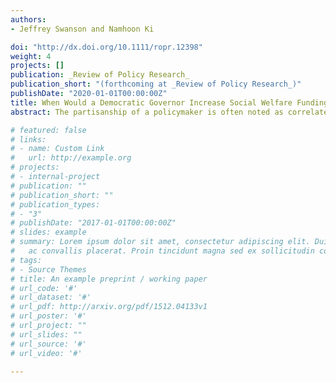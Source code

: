 ```yaml
---
authors:
- Jeffrey Swanson and Namhoon Ki

doi: "http://dx.doi.org/10.1111/ropr.12398"
weight: 4
projects: []
publication: _Review of Policy Research_
publication_short: "(forthcoming at _Review of Policy Research_)"
publishDate: "2020-01-01T00:00:00Z"
title: When Would a Democratic Governor Increase Social Welfare Funding? The Joint Moderation of a State’s Economy and a Governor’s Budgetary Authority
abstract: The partisanship of a policymaker is often noted as correlated with a state government’s support for social welfare. However, less attention has been paid to how a governor is able to steer the budget in a manner that reflects her political views. This study assesses how changes in the economy and the level of budgetary authority of the governor can jointly condition the effect of a governor’s partisanship on the change in social welfare spending. Using panel data for 49 US states from 1987 to 2014, we examine whether budgetary authority allows governors to respond to an economic contraction in the expected partisan manner. Using a three-way interaction model, we found that Democratic governors are more likely to increase social welfare funding when the economy contracts, particularly when she has higher budgetary authority relative to their non-Democratic counterparts. The results highlight how the state of the economy and institutional constraints jointly condition the budget process.

# featured: false
# links:
# - name: Custom Link
#   url: http://example.org
# projects:
# - internal-project
# publication: ""
# publication_short: ""
# publication_types:
# - "3"
# publishDate: "2017-01-01T00:00:00Z"
# slides: example
# summary: Lorem ipsum dolor sit amet, consectetur adipiscing elit. Duis posuere tellus
#   ac convallis placerat. Proin tincidunt magna sed ex sollicitudin condimentum.
# tags:
# - Source Themes
# title: An example preprint / working paper
# url_code: '#'
# url_dataset: '#'
# url_pdf: http://arxiv.org/pdf/1512.04133v1
# url_poster: '#'
# url_project: ""
# url_slides: ""
# url_source: '#'
# url_video: '#'

---
```


